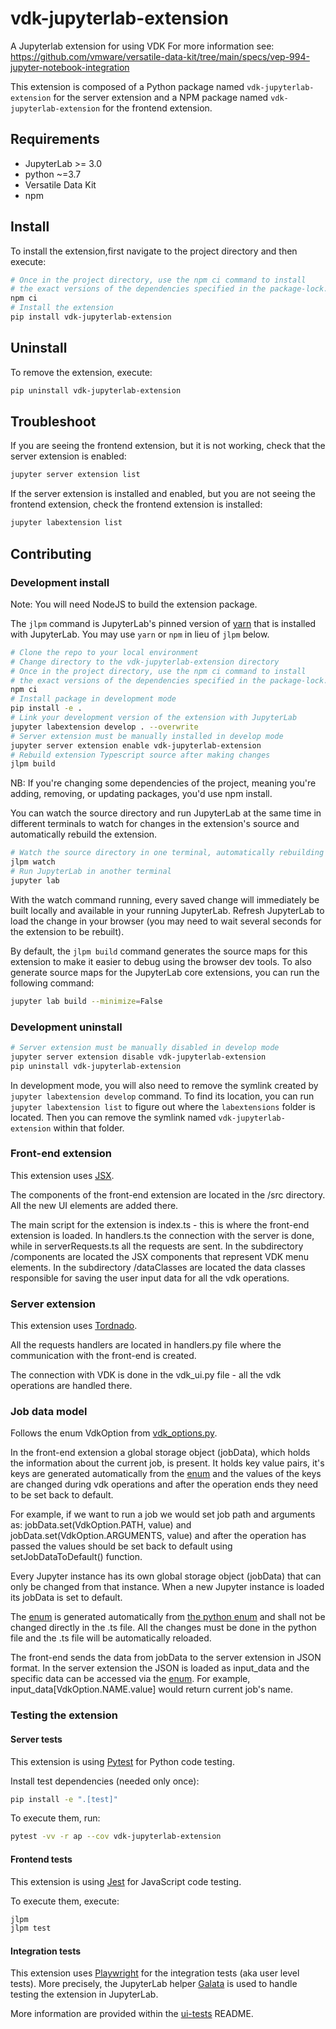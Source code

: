 # vdk-jupyterlab-extension

A Jupyterlab extension for using VDK
For more information see: https://github.com/vmware/versatile-data-kit/tree/main/specs/vep-994-jupyter-notebook-integration

This extension is composed of a Python package named `vdk-jupyterlab-extension`
for the server extension and a NPM package named `vdk-jupyterlab-extension`
for the frontend extension.

## Requirements

- JupyterLab >= 3.0
- python ~=3.7
- Versatile Data Kit
- npm

## Install

To install the extension,first navigate to the project directory and then execute:

```bash
# Once in the project directory, use the npm ci command to install
# the exact versions of the dependencies specified in the package-lock.json
npm ci
# Install the extension 
pip install vdk-jupyterlab-extension
```

## Uninstall

To remove the extension, execute:

```bash
pip uninstall vdk-jupyterlab-extension
```

## Troubleshoot

If you are seeing the frontend extension, but it is not working, check
that the server extension is enabled:

```bash
jupyter server extension list
```

If the server extension is installed and enabled, but you are not seeing
the frontend extension, check the frontend extension is installed:

```bash
jupyter labextension list
```

## Contributing

### Development install

Note: You will need NodeJS to build the extension package.

The `jlpm` command is JupyterLab's pinned version of
[yarn](https://yarnpkg.com/) that is installed with JupyterLab. You may use
`yarn` or `npm` in lieu of `jlpm` below.

```bash
# Clone the repo to your local environment
# Change directory to the vdk-jupyterlab-extension directory
# Once in the project directory, use the npm ci command to install
# the exact versions of the dependencies specified in the package-lock.json
npm ci
# Install package in development mode
pip install -e .
# Link your development version of the extension with JupyterLab
jupyter labextension develop . --overwrite
# Server extension must be manually installed in develop mode
jupyter server extension enable vdk-jupyterlab-extension
# Rebuild extension Typescript source after making changes
jlpm build
```

NB: If you're changing some dependencies of the project,
meaning you're adding, removing, or updating packages, you'd use npm install.

You can watch the source directory and run JupyterLab at the same time in different terminals to watch for changes in the extension's source and automatically rebuild the extension.

```bash
# Watch the source directory in one terminal, automatically rebuilding when needed
jlpm watch
# Run JupyterLab in another terminal
jupyter lab
```

With the watch command running, every saved change will immediately be built locally and available in your running JupyterLab. Refresh JupyterLab to load the change in your browser (you may need to wait several seconds for the extension to be rebuilt).

By default, the `jlpm build` command generates the source maps for this extension to make it easier to debug using the browser dev tools. To also generate source maps for the JupyterLab core extensions, you can run the following command:

```bash
jupyter lab build --minimize=False
```

### Development uninstall

```bash
# Server extension must be manually disabled in develop mode
jupyter server extension disable vdk-jupyterlab-extension
pip uninstall vdk-jupyterlab-extension
```

In development mode, you will also need to remove the symlink created by `jupyter labextension develop`
command. To find its location, you can run `jupyter labextension list` to figure out where the `labextensions`
folder is located. Then you can remove the symlink named `vdk-jupyterlab-extension` within that folder.

### Front-end extension
This extension uses [JSX](https://reactjs.org/docs/introducing-jsx.html).

The components of the front-end extension are located in the /src directory. All the new UI elements are added there.

The main script for the extension is index.ts - this is where the front-end extension is loaded.
In handlers.ts the connection with the server is done, while in serverRequests.ts all the requests are sent.
In the subdirectory /components are located the JSX components that represent VDK menu elements.
In the subdirectory /dataClasses are located the data classes responsible for saving the user input data for all the
vdk operations.


### Server extension
This extension uses [Tordnado](https://www.tornadoweb.org/en/stable/).

All the requests handlers are located in handlers.py file where the communication with the front-end is created.

The connection with VDK is done in the vdk_ui.py file - all the vdk operations are handled there.

### Job data model
Follows the enum VdkOption from [vdk_options.py](vdk_jupyterlab_extension/vdk_options/vdk_options.py).

In the front-end extension a global storage object (jobData), which holds the information about the current job, is present.
It holds key value pairs, it's keys are generated automatically from the [enum](src/vdkOptions/vdk_options.ts)
and the values of the keys are changed during vdk operations and after the operation ends they need to be set back to default.

For example, if we want to run a job we would set job path and arguments  as:
jobData.set(VdkOption.PATH, value) and jobData.set(VdkOption.ARGUMENTS, value) and after the operation has passed
the values should be set back to default using setJobDataToDefault() function.

Every Jupyter instance has its own global storage object (jobData) that can only be changed from that instance.
When a new Jupyter instance is loaded its jobData is set to default.

The [enum](src/vdkOptions/vdk_options.ts) is generated automatically from  [the python enum](vdk_jupyterlab_extension/vdk_options/vdk_options.py)
and shall not be changed directly in the .ts file. All the changes must be done in the python file and the .ts file will be automatically reloaded.


The front-end sends the data from jobData to the server extension in JSON format.
In the server extension the JSON is loaded as input_data and the specific data can be accessed
via the [enum](vdk_jupyterlab_extension/vdk_options/vdk_options.py).
For example, input_data[VdkOption.NAME.value] would return current job's name.

### Testing the extension

#### Server tests

This extension is using [Pytest](https://docs.pytest.org/) for Python code testing.

Install test dependencies (needed only once):

```sh
pip install -e ".[test]"
```

To execute them, run:

```sh
pytest -vv -r ap --cov vdk-jupyterlab-extension
```

#### Frontend tests

This extension is using [Jest](https://jestjs.io/) for JavaScript code testing.

To execute them, execute:

```sh
jlpm
jlpm test
```

#### Integration tests

This extension uses [Playwright](https://playwright.dev/docs/intro/) for the integration tests (aka user level tests).
More precisely, the JupyterLab helper [Galata](https://github.com/jupyterlab/jupyterlab/tree/master/galata) is used to handle testing the extension in JupyterLab.

More information are provided within the [ui-tests](./ui-tests/README.md) README.
